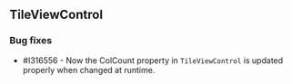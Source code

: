 ## TileViewControl

### Bug fixes
* \#I316556 - Now the ColCount property in `TileViewControl` is updated properly when changed at runtime.
